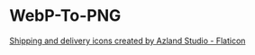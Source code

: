 # WebP-To-PNG
<a href="https://www.flaticon.com/free-icons/shipping-and-delivery" title="shipping and delivery icons">Shipping and delivery icons created by Azland Studio - Flaticon</a>
